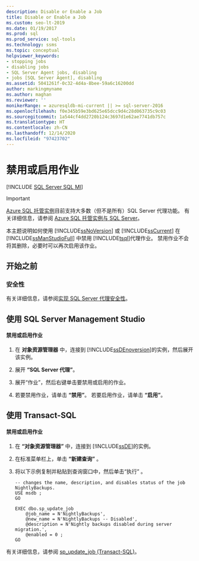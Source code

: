 ```yaml
---
description: Disable or Enable a Job
title: Disable or Enable a Job
ms.custom: seo-lt-2019
ms.date: 01/19/2017
ms.prod: sql
ms.prod_service: sql-tools
ms.technology: ssms
ms.topic: conceptual
helpviewer_keywords:
- stopping jobs
- disabling jobs
- SQL Server Agent jobs, disabling
- jobs [SQL Server Agent], disabling
ms.assetid: 5041261f-0c32-4d4a-8bee-59a6c16200dd
author: markingmyname
ms.author: maghan
ms.reviewer: ''
monikerRange: = azuresqldb-mi-current || >= sql-server-2016
ms.openlocfilehash: f0e345b59e3bd625e65dcc9d4c28d063735c9c03
ms.sourcegitcommit: 1a544cf4dd2720b124c3697d1e62ae7741db757c
ms.translationtype: HT
ms.contentlocale: zh-CN
ms.lasthandoff: 12/14/2020
ms.locfileid: "97423702"
---
```

# <a name="disable-or-enable-a-job"></a>禁用或启用作业
[!INCLUDE [SQL Server SQL MI](../../includes/applies-to-version/sql-asdbmi.md)]

> [!IMPORTANT]  
> [Azure SQL 托管实例](/azure/azure-sql/managed-instance/sql-managed-instance-paas-overview)目前支持大多数（但不是所有）SQL Server 代理功能。 有关详细信息，请参阅 [Azure SQL 托管实例与 SQL Server](/azure/sql-database/sql-database-managed-instance-transact-sql-information#sql-server-agent)。

本主题说明如何使用 [!INCLUDE[ssNoVersion](../../includes/ssnoversion-md.md)] 或 [!INCLUDE[ssCurrent](../../includes/sscurrent-md.md)] 在 [!INCLUDE[ssManStudioFull](../../includes/ssmanstudiofull-md.md)] 中禁用 [!INCLUDE[tsql](../../includes/tsql-md.md)]代理作业。 禁用作业不会将其删除，必要时可以再次启用该作业。  
  
## <a name="before-you-begin"></a><a name="BeforeYouBegin"></a>开始之前  
  
### <a name="security"></a><a name="Security"></a>安全性  
有关详细信息，请参阅[实现 SQL Server 代理安全性](../../ssms/agent/implement-sql-server-agent-security.md)。  
  
## <a name="using-sql-server-management-studio"></a><a name="SSMS"></a>使用 SQL Server Management Studio  
  
#### <a name="to-disable-or-enable-a-job"></a>禁用或启用作业  
  
1.  在 **对象资源管理器** 中，连接到 [!INCLUDE[ssDEnoversion](../../includes/ssdenoversion_md.md)]的实例，然后展开该实例。  
  
2.  展开 **“SQL Server 代理”**。  
  
3.  展开“作业”，然后右键单击要禁用或启用的作业。  
  
4.  若要禁用作业，请单击 **“禁用”**。 若要启用作业，请单击 **“启用”**。  
  
## <a name="using-transact-sql"></a><a name="TSQL"></a>使用 Transact-SQL  
  
#### <a name="to-disable-or-enable-a-job"></a>禁用或启用作业  
  
1.  在 **“对象资源管理器”** 中，连接到 [!INCLUDE[ssDE](../../includes/ssde_md.md)]的实例。  
  
2.  在标准菜单栏上，单击 **“新建查询”** 。  
  
3.  将以下示例复制并粘贴到查询窗口中，然后单击“执行” 。  
  
    ```  
    -- changes the name, description, and disables status of the job NightlyBackups.  
    USE msdb ;  
    GO  
  
    EXEC dbo.sp_update_job  
        @job_name = N'NightlyBackups',  
        @new_name = N'NightlyBackups -- Disabled',  
        @description = N'Nightly backups disabled during server migration.',  
        @enabled = 0 ;  
    GO  
    ```  
  
有关详细信息，请参阅 [sp_update_job (Transact-SQL)](../../relational-databases/system-stored-procedures/sp-update-job-transact-sql.md)。  
